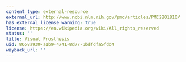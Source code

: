 ```yaml
---
content_type: external-resource
external_url: http://www.ncbi.nlm.nih.gov/pmc/articles/PMC2801810/
has_external_license_warning: true
license: https://en.wikipedia.org/wiki/All_rights_reserved
status: ''
title: Visual Prosthesis
uid: 8658a930-a1b9-4741-8d77-1bdfdfa5fdd4
wayback_url: ''
---
```

